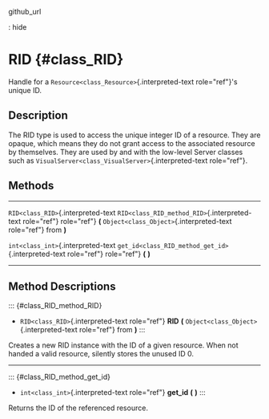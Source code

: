 github\_url

:   hide

RID {#class_RID}
===

Handle for a `Resource<class_Resource>`{.interpreted-text role="ref"}\'s
unique ID.

Description
-----------

The RID type is used to access the unique integer ID of a resource. They
are opaque, which means they do not grant access to the associated
resource by themselves. They are used by and with the low-level Server
classes such as `VisualServer<class_VisualServer>`{.interpreted-text
role="ref"}.

Methods
-------

  ------------------------------------ ------------------------------------------------------
  `RID<class_RID>`{.interpreted-text   `RID<class_RID_method_RID>`{.interpreted-text
  role="ref"}                          role="ref"} **(**
                                       `Object<class_Object>`{.interpreted-text role="ref"}
                                       from **)**

  `int<class_int>`{.interpreted-text   `get_id<class_RID_method_get_id>`{.interpreted-text
  role="ref"}                          role="ref"} **(** **)**
  ------------------------------------ ------------------------------------------------------

Method Descriptions
-------------------

::: {#class_RID_method_RID}
-   `RID<class_RID>`{.interpreted-text role="ref"} **RID** **(**
    `Object<class_Object>`{.interpreted-text role="ref"} from **)**
:::

Creates a new RID instance with the ID of a given resource. When not
handed a valid resource, silently stores the unused ID 0.

------------------------------------------------------------------------

::: {#class_RID_method_get_id}
-   `int<class_int>`{.interpreted-text role="ref"} **get\_id** **(**
    **)**
:::

Returns the ID of the referenced resource.
